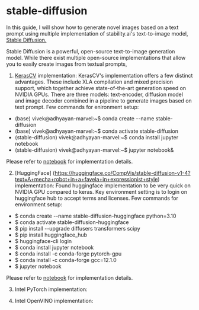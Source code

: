 # stable-diffusion
In this guide, I will show how to generate novel images based on a text prompt using multiple implementation of stability.ai's text-to-image model, [Stable Diffusion.](https://arxiv.org/abs/2112.10752)

Stable Diffusion is a powerful, open-source text-to-image generation model. While there exist multiple open-source implementations that allow you to easily create images from textual prompts, 

1. [KerasCV](https://keras.io/guides/keras_cv/generate_images_with_stable_diffusion) implementation: KerasCV's implementation offers a few distinct advantages. These include XLA compilation and mixed precision support, which together achieve state-of-the-art generation speed on NVIDIA GPUs. There are three models: text-encoder, diffusion model and image decoder combined in a pipeline to generate images based on text prompt. Few commands for enironment setup:
* (base) vivek@adhyayan-marvel:~$ conda create --name stable-diffusion
* (base) vivek@adhyayan-marvel:~$ conda activate stable-diffusion
* (stable-diffusion) vivek@adhyayan-marvel:~$ conda install jupyter notebook
* (stable-diffusion) vivek@adhyayan-marvel:~$ jupyter notebook&

Please refer to [notebook](https://github.com/vkmr/stable-diffusion/blob/main/keras-cv-implementation.ipynb) for implementation details.

2. [HuggingFace] (https://huggingface.co/CompVis/stable-diffusion-v1-4?text=A+mecha+robot+in+a+favela+in+expressionist+style) implementation: Found huggingface implementation to be very quick on NVIDIA GPU compared to keras. Key environment setting is to login on huggingface hub to accept terms and licenses. 
Few commands for environment setup:
 * $ conda create --name stable-diffusion-huggingface python=3.10
 * $ conda activate stable-diffusion-huggingface
 * $ pip install --upgrade diffusers transformers scipy
 * $ pip install huggingface_hub
 * $ huggingface-cli login
 * $ conda install jupyter notebook
 * $ conda install -c conda-forge pytorch-gpu
 * $ conda install -c conda-forge gcc=12.1.0
 * $ jupyter notebook

Please refer to [notebook](https://github.com/vkmr/stable-diffusion/blob/main/stable-diffusion-huggingface.ipynb) for implementation details.

3. Intel PyTorch implementation:

4. Intel OpenVINO implementation:
